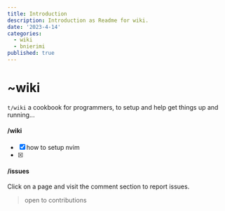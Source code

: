 ```yaml
---
title: Introduction
description: Introduction as Readme for wiki.
date: '2023-4-14'
categories:
  - wiki
  - bnierimi
published: true
---
```


# ~wiki

`t/wiki` a cookbook for programmers, to setup and help get things up and running...

#### /wiki
- [x] how to setup nvim
- [x] 

#### /issues
Click on a page and visit the comment section to report issues.

> open to contributions
